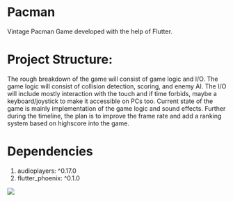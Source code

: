 # Pacman

Vintage Pacman Game developed with the help of Flutter. 


# Project Structure: 
The rough breakdown of the game will consist of game logic and I/O. 
The game logic will consist of collision detection, scoring, and
enemy AI. The I/O will include mostly interaction with the touch
and if time forbids, maybe a keyboard/joystick to make it accessible on PCs too.
Current state of the game is mainly implementation of the game logic and sound effects.
Further during the timeline, the plan is to improve the frame rate and add a 
ranking system based on highscore into the game. 

# Dependencies
1. audioplayers: ^0.17.0
2. flutter_phoenix: ^0.1.0


<img src="https://media.giphy.com/media/R5IwB9VhawKp8Fv4mg/giphy.gif"/>
